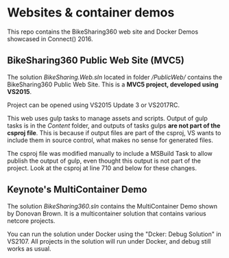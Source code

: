Websites & container demos
==========================

This repo contains the BikeSharing360 web site and Docker Demos showcased in Connect() 2016.

BikeSharing360 Public Web Site (MVC5)
-------------------------------------

The solution _BikeSharing.Web.sln_ located in folder _/PublicWeb/_ contains the BikeSharing360 Public Web Site. This is a **MVC5 project, developed using VS2015**.

Project can be opened using VS2015 Update 3 or VS2017RC.

This web uses gulp tasks to manage assets and scripts. Output of gulp tasks is in the _Content_ folder, and outputs of tasks gulps **are not part of the csproj file**. This is because if output files are part of the csproj, VS wants to include them in source control, what makes no sense for generated files.

The csproj file was modified manually to include a MSBuild Task to allow publish the output of gulp, even thought this output is not part of the project. Look at the csproj at line 710 and below for these changes.

Keynote's MultiContainer Demo
-----------------------------

The solution _BikeSharing360.sln_ contains the MultiContainer Demo shown by Donovan Brown. It is a multicontainer solution that contains various netcore projects.

You can run the solution under Docker using the "Dcker: Debug Solution" in VS2107. All projects in the solution will run under Docker, and debug still works as usual.




